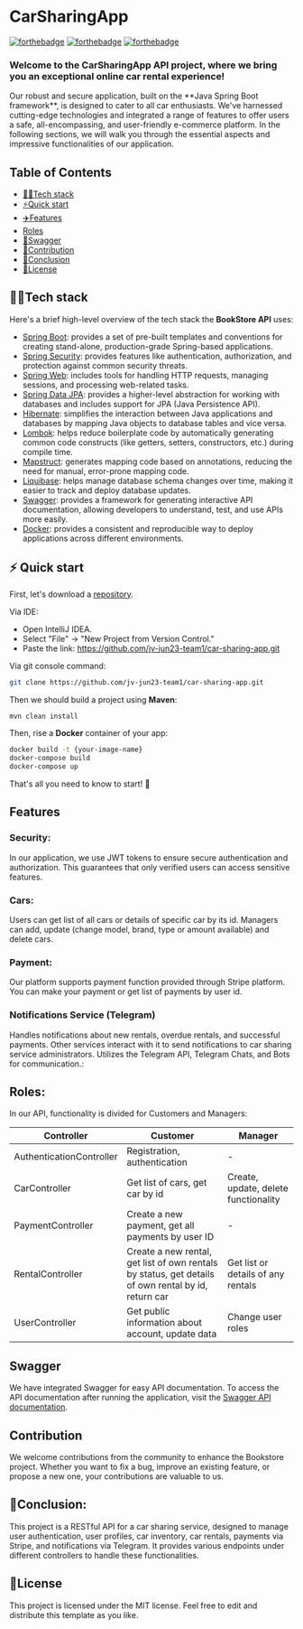 # CarSharingApp

[![forthebadge](https://forthebadge.com/images/badges/made-with-java.svg)](http://forthebadge.com)
[![forthebadge](https://forthebadge.com/images/badges/built-with-grammas-recipe.svg)](http://forthebadge.com)
[![forthebadge](https://forthebadge.com/images/badges/powered-by-coffee.svg)](http://forthebadge.com)

<h3>Welcome to the CarSharingApp API project, where we bring you an exceptional online car rental experience!</h3>
Our robust and secure application, built on the **Java Spring Boot framework**, is designed to cater to all car enthusiasts. We've harnessed cutting-edge technologies and integrated a range of features to offer users a safe, all-encompassing, and user-friendly e-commerce platform. In the following sections, we will walk you through the essential aspects and impressive functionalities of our application.

## Table of Contents

- [👨‍💻Tech stack](#tech-stack)
- [⚡Quick start](#-quick-start)
- [✈️Features](#features)
- [Roles](#roles)
- [‍🚀Swagger](#swagger)
- [🧑Contribution](#contribution)
- [🏁Conclusion](#conclusion)
- [📝License](#license)

## 👨‍💻Tech stack

Here's a brief high-level overview of the tech stack the **BookStore API** uses:

- [Spring Boot](https://spring.io/projects/spring-boot): provides a set of pre-built templates and conventions for creating stand-alone, production-grade Spring-based applications.
- [Spring Security](https://docs.spring.io/spring-security/reference/index.html): provides features like authentication, authorization, and protection against common security threats.
- [Spring Web](https://spring.io/projects/spring-ws#overview): includes tools for handling HTTP requests, managing sessions, and processing web-related tasks.
- [Spring Data JPA](https://docs.spring.io/spring-data/jpa/docs/current/reference/html/): provides a higher-level abstraction for working with databases and includes support for JPA (Java Persistence API).
- [Hibernate](https://hibernate.org/): simplifies the interaction between Java applications and databases by mapping Java objects to database tables and vice versa.
- [Lombok](https://projectlombok.org/): helps reduce boilerplate code by automatically generating common code constructs (like getters, setters, constructors, etc.) during compile time.
- [Mapstruct](https://mapstruct.org/): generates mapping code based on annotations, reducing the need for manual, error-prone mapping code.
- [Liquibase](https://www.liquibase.org/): helps manage database schema changes over time, making it easier to track and deploy database updates.
- [Swagger](https://swagger.io/): provides a framework for generating interactive API documentation, allowing developers to understand, test, and use APIs more easily.
- [Docker](https://www.docker.com/): provides a consistent and reproducible way to deploy applications across different environments.

## ⚡️ Quick start

First, let's download a [repository](https://github.com/jv-jun23-team1/car-sharing-app).

Via IDE:
- Open IntelliJ IDEA.
- Select "File" -> "New Project from Version Control."
- Paste the link: https://github.com/jv-jun23-team1/car-sharing-app.git

Via git console command:

```bash
git clone https://github.com/jv-jun23-team1/car-sharing-app.git
```

Then we should build a project using **Maven**:
```bash
mvn clean install
```
Then, rise a **Docker** container of your app:
```bash
docker build -t {your-image-name}
docker-compose build
docker-compose up
```
That's all you need to know to start! 🎉

## Features

### Security:

In our application, we use JWT tokens to ensure secure authentication and authorization. This guarantees that only verified users can access sensitive features.

### Cars:

Users can get list of all cars or details of specific car by its id. Managers can add, update (change model, brand, type or amount available) and delete cars. 

### Payment:

Our platform supports payment function provided through Stripe platform. You can make your payment or get list of payments by user id.

### Notifications Service (Telegram)

Handles notifications about new rentals, overdue rentals, and successful payments. Other services interact with it to send notifications to car sharing service administrators. Utilizes the Telegram API, Telegram Chats, and Bots for communication.:

## Roles:

In our API, functionality is divided for Customers and Managers:

| Controller               | Customer                                                                                            | Manager                              |
|--------------------------|-----------------------------------------------------------------------------------------------------|--------------------------------------|
| AuthenticationController | Registration, authentication                                                                        | -                                    |
| CarController            | Get list of cars, get car by id                                                                     | Create, update, delete functionality |
| PaymentController        | Create a new payment, get all payments by user ID                                                   | -                                    |
| RentalController         | Create a new rental, get list of own rentals by status, get details of own rental by id, return car | Get list or details of any rentals   |
| UserController           | Get public information about account, update data                                                   | Change user roles                    |

## Swagger

We have integrated Swagger for easy API documentation. To access the API documentation after running the application, visit the [Swagger API documentation](http://localhost:8080/swagger-ui.html).

## Contribution

We welcome contributions from the community to enhance the Bookstore project. Whether you want to fix a bug, improve an existing feature, or propose a new one, your contributions are valuable to us.

## 🏁Conclusion:

This project is a RESTful API for a car sharing service, designed to manage user authentication, user profiles, car inventory, car rentals, payments via Stripe, and notifications via Telegram. It provides various endpoints under different controllers to handle these functionalities.

## 📝License

This project is licensed under the MIT license. Feel free to edit and distribute this template as you like.
